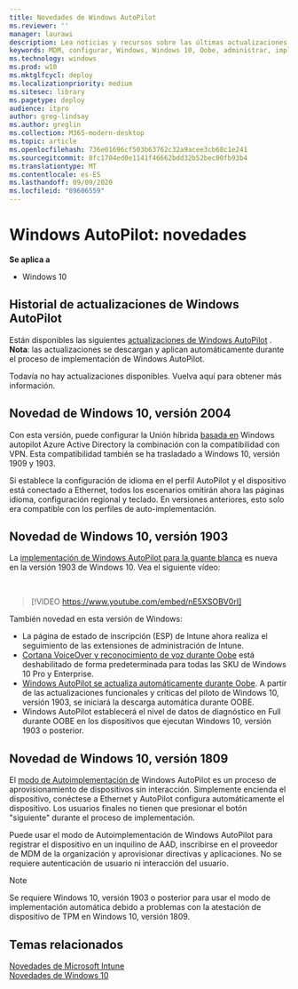 ```yaml
---
title: Novedades de Windows AutoPilot
ms.reviewer: ''
manager: laurawi
description: Lea noticias y recursos sobre las últimas actualizaciones y versiones anteriores de Windows AutoPilot.
keywords: MDM, configurar, Windows, Windows 10, Oobe, administrar, implementar, AutoPilot, ZTD, cero-Touch, Partner, msfb, Intune
ms.technology: windows
ms.prod: w10
ms.mktglfcycl: deploy
ms.localizationpriority: medium
ms.sitesec: library
ms.pagetype: deploy
audience: itpro
author: greg-lindsay
ms.author: greglin
ms.collection: M365-modern-desktop
ms.topic: article
ms.openlocfilehash: 736e01696cf503b63762c32a9acee3cb68c1e241
ms.sourcegitcommit: 8fc1704ed0e1141f46662bdd32b52bec00fb93b4
ms.translationtype: MT
ms.contentlocale: es-ES
ms.lasthandoff: 09/09/2020
ms.locfileid: "89606559"
---
```

# <a name="windows-autopilot-whats-new"></a>Windows AutoPilot: novedades

**Se aplica a**

- Windows 10

## <a name="windows-autopilot-update-history"></a>Historial de actualizaciones de Windows AutoPilot

Están disponibles las siguientes [actualizaciones de Windows AutoPilot](autopilot-update.md) . **Nota**: las actualizaciones se descargan y aplican automáticamente durante el proceso de implementación de Windows AutoPilot. 

Todavía no hay actualizaciones disponibles. Vuelva aquí para obtener más información.

## <a name="new-in-windows-10-version-2004"></a>Novedad de Windows 10, versión 2004

Con esta versión, puede configurar la Unión híbrida [basada en](user-driven.md) Windows autopilot Azure Active Directory la combinación con la compatibilidad con VPN. Esta compatibilidad también se ha trasladado a Windows 10, versión 1909 y 1903.

Si establece la configuración de idioma en el perfil AutoPilot y el dispositivo está conectado a Ethernet, todos los escenarios omitirán ahora las páginas idioma, configuración regional y teclado. En versiones anteriores, esto solo era compatible con los perfiles de auto-implementación.

## <a name="new-in-windows-10-version-1903"></a>Novedad de Windows 10, versión 1903

La [implementación de Windows AutoPilot para la guante blanca](white-glove.md) es nueva en la versión 1903 de Windows 10. Vea el siguiente vídeo:

<br>

> [!VIDEO https://www.youtube.com/embed/nE5XSOBV0rI]

También novedad en esta versión de Windows:
- La página de estado de inscripción (ESP) de Intune ahora realiza el seguimiento de las extensiones de administración de Intune.
- [Cortana VoiceOver y reconocimiento de voz durante Oobe](windows-autopilot-scenarios.md#cortana-voiceover-and-speech-recognition-during-oobe) está deshabilitado de forma predeterminada para todas las SKU de Windows 10 Pro y Enterprise.
- [Windows AutoPilot se actualiza automáticamente durante Oobe](windows-autopilot-scenarios.md#windows-autopilot-is-self-updating-during-oobe). A partir de las actualizaciones funcionales y críticas del piloto de Windows 10, versión 1903, se iniciará la descarga automática durante OOBE.
- Windows AutoPilot establecerá el nivel de datos de diagnóstico en Full durante OOBE en los dispositivos que ejecutan Windows 10, versión 1903 o posterior. 

## <a name="new-in-windows-10-version-1809"></a>Novedad de Windows 10, versión 1809

El [modo de Autoimplementación de](self-deploying.md) Windows AutoPilot es un proceso de aprovisionamiento de dispositivos sin interacción. Simplemente encienda el dispositivo, conéctese a Ethernet y AutoPilot configura automáticamente el dispositivo. Los usuarios finales no tienen que presionar el botón "siguiente" durante el proceso de implementación. 

Puede usar el modo de Autoimplementación de Windows AutoPilot para registrar el dispositivo en un inquilino de AAD, inscribirse en el proveedor de MDM de la organización y aprovisionar directivas y aplicaciones. No se requiere autenticación de usuario ni interacción del usuario.

>[!NOTE]
>Se requiere Windows 10, versión 1903 o posterior para usar el modo de implementación automática debido a problemas con la atestación de dispositivo de TPM en Windows 10, versión 1809.

## <a name="related-topics"></a>Temas relacionados

[Novedades de Microsoft Intune](/intune/whats-new)<br>
[Novedades de Windows 10](/windows/whats-new/)
